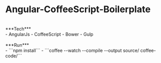 # Angular-CoffeeScript-Boilerplate
 </br>
***Tech*** </br>
- AngularJs
- CoffeeScript
- Bower 
- Gulp  </br>
 </br>
***Run*** </br>
- ```npm install```
- ```coffee --watch --compile --output source/ coffee-code/```
